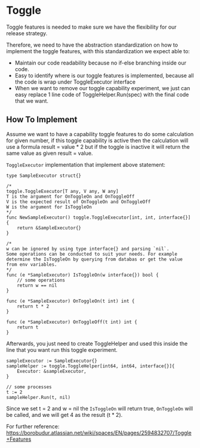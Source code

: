 # Toggle

Toggle features is needed to make sure we have the flexibility for our release strategy.

Therefore, we need to have the abstraction standardization on how to implement the toggle features, with this standardization we expect able to:
- Maintain our code readability because no if-else branching inside our code.
- Easy to identify where is our toggle features is implemented, because all the code is wrap under ToggleExecutor interface
- When we want to remove our toggle capability experiment, we just can easy replace 1 line code of ToggleHelper.Run(spec) with the final code that we want.

## How To Implement

Assume we want to have a capability toggle features to do some calculation for given number, if this toggle capability is active then the calculation will use a formula result = value * 2 but if the toggle is inactive it will return the same value as given result = value.

`ToggleExecutor` implementation that implement above statement:
```
type SampleExecutor struct{}

/*
toggle.ToggleExecutor[T any, V any, W any]
T is the argument for OnToggleOn and OnToggleOff
V is the expected result of OnToggleOn and OnToggleOff
W is the argument for IsToggleOn
*/
func NewSampleExecutor() toggle.ToggleExecutor[int, int, interface{}] {
    return &SampleExecutor{}
}

/*
w can be ignored by using type interface{} and parsing `nil`.
Some operations can be conducted to suit your needs. For example determine the IsToggleOn by querying from databas or get the value from env variables.
*/
func (e *SampleExecutor) IsToggleOn(w interface{}) bool {
    // some operations
    return w == nil
}

func (e *SampleExecutor) OnToggleOn(t int) int {
    return t * 2
}

func (e *SampleExecutor) OnToggleOff(t int) int {
    return t
}
```
Afterwards, you just need to create ToggleHelper and used this inside the line that you want run this toggle experiment.
```
sampleExecutor := SampleExecutor{}
sampleHelper := toggle.ToggleHelper[int64, int64, interface{}]{
	Executor: &sampleExecutor,
}

// some processes
t := 2
sampleHelper.Run(t, nil)
```
Since we set t = 2 and w = nil the `IsToggleOn` will return true, `OnToggleOn` will be called, and we will get 4 as the result (t * 2).

For further reference: https://borobudur.atlassian.net/wiki/spaces/EN/pages/2594832707/Toggle+Features
